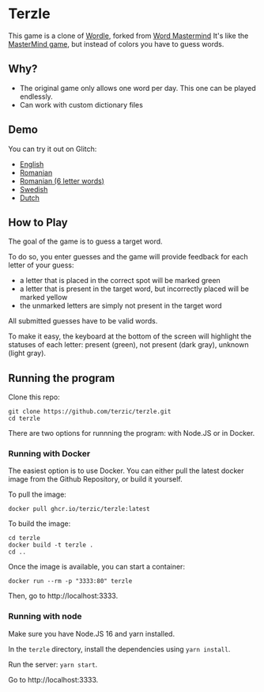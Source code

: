 # Terzle

This game is a clone of [Wordle](https://www.powerlanguage.co.uk/wordle/), forked from [Word Mastermind](https://github.com/clupasq/word-mastermind)
It's like the [MasterMind game](https://en.wikipedia.org/wiki/Mastermind_(board_game)), but instead of colors you have to guess words.

## Why?

* The original game only allows one word per day. This one can be played endlessly.
* Can work with custom dictionary files

## Demo

You can try it out on Glitch:

* [English](https://word-mastermind.glitch.me/)
* [Romanian](https://word-mastermind.glitch.me/?dictName=ro-ro-5)
* [Romanian (6 letter words)](https://word-mastermind.glitch.me/?dictName=ro-ro-6)
* [Swedish](https://word-mastermind.glitch.me/?dictName=sv-se-5)
* [Dutch](https://word-mastermind.glitch.me/?dictName=nl-nl-5)

## How to Play

The goal of the game is to guess a target word.

To do so, you enter guesses and the game will provide feedback for each letter of your guess:

* a letter that is placed in the correct spot will be marked green
* a letter that is present in the target word, but incorrectly placed will be marked yellow
* the unmarked letters are simply not present in the target word

All submitted guesses have to be valid words.

To make it easy, the keyboard at the bottom of the screen will highlight the statuses of each letter: present (green), not present (dark gray), unknown (light gray).

## Running the program

Clone this repo:

```
git clone https://github.com/terzic/terzle.git
cd terzle
```

There are two options for runnning the program: with Node.JS or in Docker.


### Running with Docker

The easiest option is to use Docker.
You can either pull the latest docker image from the Github Repository, or build it yourself.

To pull the image:

```
docker pull ghcr.io/terzic/terzle:latest
```

To build the image:

```
cd terzle
docker build -t terzle .
cd ..
```

Once the image is available, you can start a container:

```
docker run --rm -p "3333:80" terzle
```

Then, go to http://localhost:3333.


### Running with node

Make sure you have Node.JS 16 and yarn installed.

In the `terzle` directory, install the dependencies using `yarn install`.

Run the server: `yarn start`.

Go to http://localhost:3333.
